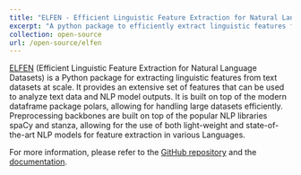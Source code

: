 ```yaml
---
title: "ELFEN - Efficient Linguistic Feature Extraction for Natural Language Datasets"
excerpt: "A python package to efficiently extract linguistic features for text/NLP datasets."
collection: open-source
url: /open-source/elfen
---
```


[ELFEN](https://github.com/mmmaurer/elfen) (Efficient Linguistic Feature Extraction for Natural Language Datasets) is a Python package for extracting linguistic features from text datasets at scale. It provides an extensive set of features that can be used to analyze text data and NLP model outputs. It is built on top of the modern dataframe package polars, allowing for handling large datasets efficiently. Preprocessing backbones are built on top of the popular NLP libraries spaCy and stanza, allowing for the use of both light-weight and state-of-the-art NLP models for feature extraction in various Languages.

For more information, please refer to the [GitHub repository](https://github.com/mmmaurer/elfen) and the [documentation](https://elfen.readthedocs.io/en/latest/).